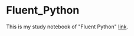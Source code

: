 # Fluent_Python
This is my study notebook of "Fluent Python" [link](https://www.amazon.com/Fluent-Python-Concise-Effective-Programming/dp/1491946008).
